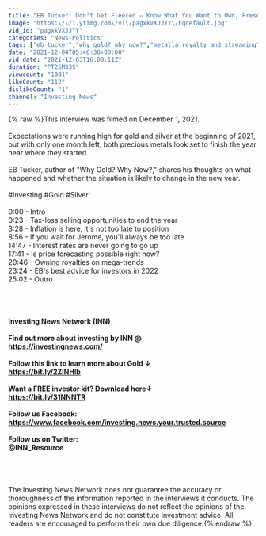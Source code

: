 ```yaml
---
title: "EB Tucker: Don't Get Fleeced — Know What You Want to Own, Preserve Your Wealth"
image: "https:\/\/i.ytimg.com\/vi\/pagxkVXJJYY\/hqdefault.jpg"
vid_id: "pagxkVXJJYY"
categories: "News-Politics"
tags: ["eb tucker","why gold? why now?","metalla royalty and streaming"]
date: "2021-12-04T05:40:38+03:00"
vid_date: "2021-12-03T16:00:11Z"
duration: "PT25M33S"
viewcount: "1001"
likeCount: "112"
dislikeCount: "1"
channel: "Investing News"
---
```

{% raw %}This interview was filmed on December 1, 2021.<br /><br />Expectations were running high for gold and silver at the beginning of 2021, but with only one month left, both precious metals look set to finish the year near where they started.<br /><br />EB Tucker, author of &quot;Why Gold? Why Now?,&quot; shares his thoughts on what happened and whether the situation is likely to change in the new year.<br /><br />#Investing #Gold #Silver<br /><br />0:00 - Intro<br />0:23 - Tax-loss selling opportunities to end the year<br />3:28 - Inflation is here, it's not too late to position<br />8:56 - If you wait for Jerome, you'll always be too late<br />14:47 - Interest rates are never going to go up<br />17:41 - Is price forecasting possible right now?<br />20:46 - Owning royalties on mega-trends<br />23:24 - EB's best advice for investors in 2022<br />25:02 - Outro<br /><br />________________________________________________________________<br /><br /><br />Investing News Network (INN)<br /><br />Find out more about investing by INN @<br /><a rel="nofollow" target="blank" href="https://investingnews.com/">https://investingnews.com/</a><br /><br />Follow this link to learn more about Gold ↓<br /><a rel="nofollow" target="blank" href="https://bit.ly/2ZlNHlb">https://bit.ly/2ZlNHlb</a><br /><br />Want a FREE investor kit? Download here↓<br /><a rel="nofollow" target="blank" href="https://bit.ly/31NNNTR">https://bit.ly/31NNNTR</a><br /><br />Follow us Facebook:<br /><a rel="nofollow" target="blank" href="https://www.facebook.com/investing.news.your.trusted.source">https://www.facebook.com/investing.news.your.trusted.source</a><br /><br />Follow us on Twitter:<br />@INN_Resource<br /><br />________________________________________________________________<br /><br /><br />The Investing News Network does not guarantee the accuracy or thoroughness of the information reported in the interviews it conducts. The opinions expressed in these interviews do not reflect the opinions of the Investing News Network and do not constitute investment advice. All readers are encouraged to perform their own due diligence.{% endraw %}

